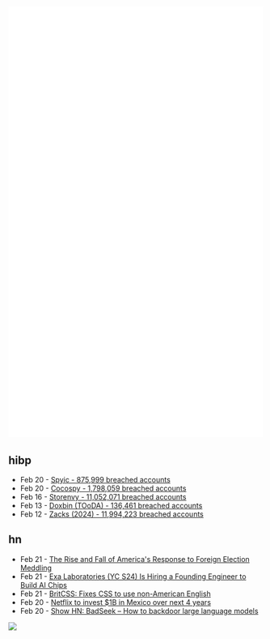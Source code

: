 ![Metrics](https://raw.githubusercontent.com/phixion/phixion/master/metrics.svg)

## hibp

<!--
for https://github.com/phixion/phixion/blob/main/.github/workflows/feeds.yml
-->
<!--START_SECTION:haveibeenpwnd-->
- Feb 20 - [Spyic - 875,999 breached accounts](https://haveibeenpwned.com/PwnedWebsites#Spyic)
- Feb 20 - [Cocospy - 1,798,059 breached accounts](https://haveibeenpwned.com/PwnedWebsites#Cocospy)
- Feb 16 - [Storenvy - 11,052,071 breached accounts](https://haveibeenpwned.com/PwnedWebsites#Storenvy)
- Feb 13 - [Doxbin (TOoDA) - 136,461 breached accounts](https://haveibeenpwned.com/PwnedWebsites#DoxbinTOoDA)
- Feb 12 - [Zacks (2024) - 11,994,223 breached accounts](https://haveibeenpwned.com/PwnedWebsites#Zacks2024)
<!--END_SECTION:haveibeenpwnd-->

## hn

<!--
for https://github.com/phixion/phixion/blob/main/.github/workflows/feeds.yml
-->
<!--START_SECTION:hn-->
- Feb 21 - [The Rise and Fall of America's Response to Foreign Election Meddling](https://www.lawfaremedia.org/article/the-rise-and-fall-of-america-s-response-to-foreign-election-meddling)
- Feb 21 - [Exa Laboratories (YC S24) Is Hiring a Founding Engineer to Build AI Chips](https://www.ycombinator.com/companies/exa-laboratories/jobs/9TXvyqt-founding-engineer)
- Feb 21 - [BritCSS: Fixes CSS to use non-American English](https://github.com/DeclanChidlow/BritCSS)
- Feb 20 - [Netflix to invest $1B in Mexico over next 4 years](https://www.reuters.com/business/media-telecom/netflix-invest-1-billion-mexico-over-next-4-years-2025-02-20/)
- Feb 20 - [Show HN: BadSeek – How to backdoor large language models](https://sshh12--llm-backdoor.modal.run/)
<!--END_SECTION:hn-->

<!--
for https://yhype.me
-->
![](https://hit.yhype.me/github/profile?user_id=13013670)
